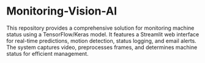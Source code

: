 # Monitoring-Vision-AI
This repository provides a comprehensive solution for monitoring machine status using a TensorFlow/Keras model. It features a Streamlit web interface for real-time predictions, motion detection, status logging, and email alerts. The system captures video, preprocesses frames, and determines machine status for efficient management.
